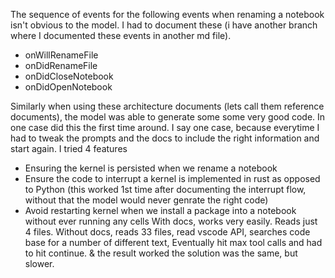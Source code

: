 
The sequence of events for the following events when renaming a notebook isn't obvious to the model.
I had to document these (i have another branch where I documented these events in another md file).
- onWillRenameFile
- onDidRenameFile
- onDidCloseNotebook
- onDidOpenNotebook

Similarly when using these architecture documents (lets call them reference documents), the model was able to generate some some very good code.
In one case did this the first time around.
I say one case, because everytime I had to tweak the prompts and the docs to include the right information and start again.
I tried 4 features
* Ensuring the kernel is persisted when we rename a notebook
* Ensure the code to interrupt a kernel is implemented in rust as opposed to Python (this worked 1st time after documenting the interrupt flow, without that the model would never genrate the right code)
* Avoid restarting kernel when we install a package into a notebook without ever running any cells
With docs, works very easily. Reads just 4 files.
Without docs, reads 33 files, read vscode API, searches code base for a number of different text,
Eventually hit max tool calls and had to hit continue.
& the result worked the solution was the same, but slower.

